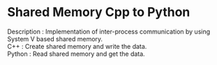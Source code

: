# Shared Memory Cpp to Python  
Description : Implementation of inter-process communication by using System V based shared memory.  
C++ : Create shared memory and write the data.  
Python : Read shared memory and get the data. 
